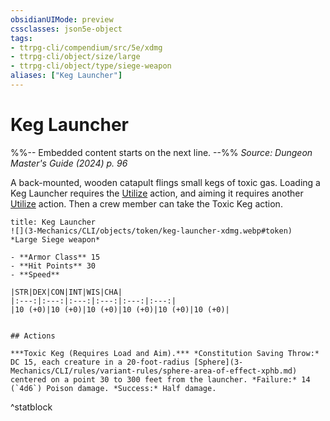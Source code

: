 ```yaml
---
obsidianUIMode: preview
cssclasses: json5e-object
tags:
- ttrpg-cli/compendium/src/5e/xdmg
- ttrpg-cli/object/size/large
- ttrpg-cli/object/type/siege-weapon
aliases: ["Keg Launcher"]
---
```

# Keg Launcher
%%-- Embedded content starts on the next line. --%%
*Source: Dungeon Master's Guide (2024) p. 96*  

A back-mounted, wooden catapult flings small kegs of toxic gas. Loading a Keg Launcher requires the [Utilize](3-Mechanics/CLI/rules/actions.md#Utilize) action, and aiming it requires another [Utilize](3-Mechanics/CLI/rules/actions.md#Utilize) action. Then a crew member can take the Toxic Keg action.

```ad-statblock
title: Keg Launcher
![](3-Mechanics/CLI/objects/token/keg-launcher-xdmg.webp#token)
*Large Siege weapon*

- **Armor Class** 15
- **Hit Points** 30
- **Speed** 

|STR|DEX|CON|INT|WIS|CHA|
|:---:|:---:|:---:|:---:|:---:|:---:|
|10 (+0)|10 (+0)|10 (+0)|10 (+0)|10 (+0)|10 (+0)|


## Actions

***Toxic Keg (Requires Load and Aim).*** *Constitution Saving Throw:* DC 15, each creature in a 20-foot-radius [Sphere](3-Mechanics/CLI/rules/variant-rules/sphere-area-of-effect-xphb.md) centered on a point 30 to 300 feet from the launcher. *Failure:* 14 (`4d6`) Poison damage. *Success:* Half damage.
```
^statblock
